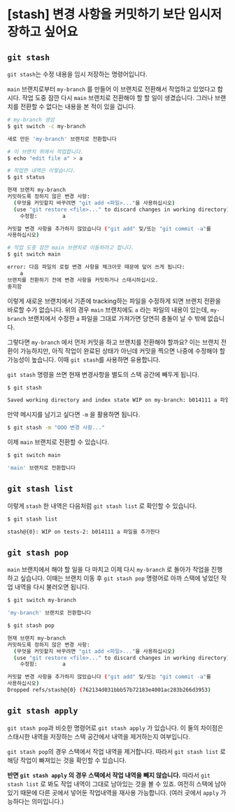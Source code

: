 # [stash] 변경 사항을 커밋하기 보단 임시저장하고 싶어요 

## `git stash`

`git stash`는 수정 내용을 임시 저장하는 명령어입니다.

`main` 브랜치로부터 `my-branch` 를 만들어 이 브랜치로 전환해서 작업하고 있었다고 합시다. 작업 도중 잠깐 다시 `main`  브랜치로 전환해야 할 할 일이 생겼습니다. 그러나 브랜치를 전환할 수 없다는 내용을 본 적이 있을 겁니다.

```bash
# my-branch 생성
$ git switch -c my-branch

새로 만든 'my-branch' 브랜치로 전환합니다

# 이 브랜치 위에서 작업합니다.
$ echo "edit file a" > a

# 작업한 내역은 이렇습니다.
$ git status

현재 브랜치 my-branch
커밋하도록 정하지 않은 변경 사항:
  (무엇을 커밋할지 바꾸려면 "git add <파일>..."을 사용하십시오)
  (use "git restore <file>..." to discard changes in working directory)
	수정함:        a

커밋할 변경 사항을 추가하지 않았습니다 ("git add" 및/또는 "git commit -a"를
사용하십시오)

# 작업 도중 잠깐 main 브랜치로 이동하려고 합니다.
$ git switch main

error: 다음 파일의 로컬 변경 사항을 체크아웃 때문에 덮어 쓰게 됩니다:
	a
브랜치를 전환하기 전에 변경 사항을 커밋하거나 스태시하십시오.
중지함
```

이렇게 새로운 브랜치에서 기존에 tracking하는 파일을 수정하게 되면 브랜치 전환을 바로할 수가 없습니다. 위의 경우 `main` 브랜치에도 `a` 라는 파일의 내용이 있는데, `my-branch` 브랜치에서 수정한 `a` 파일을 그대로 가져가면 당연히 충돌이 날 수 밖에 없습니다.

그렇다면 `my-branch` 에서 먼저 커밋을 하고 브랜치를 전환해야 할까요? 이는 브랜치 전환이 가능하지만, 아직 작업이 완료된 상태가 아닌데 커밋을 찍으면 나중에 수정해야 할 가능성이 높습니다. 이때 `git stash`를 사용하면 유용합니다.

`git stash` 명령을 쓰면 현재 변경사항을 별도의 스택 공간에 빼두게 됩니다.

```bash
$ git stash

Saved working directory and index state WIP on my-branch: b014111 a 파일을 추가한다
```

만약 메시지를 남기고 싶다면 `-m` 을 활용하면 됩니다.

```bash
$ git stash -m "OOO 변경 사항..."
```

이제 `main` 브랜치로 전환할 수 있습니다.

```bash
$ git switch main

'main' 브랜치로 전환합니다
```





## `git stash list`

이렇게 `stash` 한 내역은 다음처럼 `git stash list` 로 확인할 수 있습니다.

```bash
$ git stash list

stash@{0}: WIP on tests-2: b014111 a 파일을 추가한다
```


## `git stash pop`

`main` 브랜치에서 해야 할 일을 다 마치고 이제 다시 `my-branch` 로 돌아가 작업을 진행하고 싶습니다. 이때는 브랜치 이동 후 `git stash pop` 명령어로 아까 스택에 넣었던 작업 내역을 다시 불러오면 됩니다.

```bash
$ git switch my-branch

'my-branch' 브랜치로 전환합니다

$ git stash pop

현재 브랜치 my-branch
커밋하도록 정하지 않은 변경 사항:
  (무엇을 커밋할지 바꾸려면 "git add <파일>..."을 사용하십시오)
  (use "git restore <file>..." to discard changes in working directory)
	수정함:        a

커밋할 변경 사항을 추가하지 않았습니다 ("git add" 및/또는 "git commit -a"를
사용하십시오)
Dropped refs/stash@{0} (762134d031bbb57b72183e4001ac283b266d3953)
```

## `git stash apply`
`git stash pop`과 비슷한 명령어로 `git stash apply` 가 있습니다. 이 둘의 차이점은 스태시한 내역을 저장하는 스택 공간에서 내역을 제거하는지 여부입니다.

`git stash pop`의 경우 스택에서 작업 내역을 제거합니다. 따라서 `git stash list` 로 해당 작업이 빠져있는 것을 확인할 수 있습니다. 

**반면 `git stash apply` 의 경우 스택에서 작업 내역을 빼지 않습니다.** 따라서 `git stash list` 로 봐도 작업 내역이 그대로 남아있는 것을 볼 수 있죠. 여전히 스택에 남아있기 때문에 다른 곳에서 넣어둔 작업내역을 재사용 가능합니다. (여러 곳에서 `apply` 가능하다는 의미입니다.)